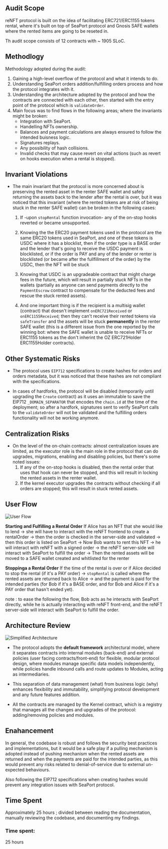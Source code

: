 ## Audit Scope

reNFT protocol is built on the idea of facilitating ERC721/ERC1155 tokens rental, where it's built on top of SeaPort protocol and Gnosis SAFE wallets where the rented items are going to be reseted in.

Th audit scope consists of 12 contracts with ~ 1905 SLoC.

## Methodlogy

Methodology adopted during the audit:

1. Gaining a high-level overflow of the protocol and what it intends to do.
2. Understanding SeaPort orders addition/fulfilling orders process and how the protocol integrates with it.
3. Understanding the architecture adopted by the protocol and how the contracts are connected with each other, then started with the entry point of the protocol which is `validateOrder`.
4. Main focus was to find flows in the following areas; where the invariants might be broken:
   - Integration with SeaPort.
   - Handelling NFTs ownership.
   - Balances and payment calculations are always ensured to follow the intended buisness logic.
   - Signatures replays.
   - Any possibility of hash collisions.
   - Invalid checks that may cause revert on vital actions (such as revert on hooks execution when a rental is stopped).

## Invariant Violations

- The main invariant that the protocol is more concerned about is preserving the rented asset in the renter SAFE wallet and safely returning the assets back to the lender after the rental is over, but it was noticed that this invariant (where the rented tokens are at risk of being stuck in the renter SAFE wallet) can be broken in the following cases:

  1.  If -upon `stopRental` function invocation- any of the on-stop hooks reverted or became unsupported.
  2.  Knowing the the ERC20 payment tokens used in the protocol are the same ERC20 tokens used in SeaPort, and one of these tokens is USDC where it has a blocklist, then if the order type is a BASE order and the lender that's going to receive the USDC payment is blocklisted, or if the order is PAY and any of the lender or renter is blocklisted (or became after the fullfillment of the order) by the USDC, then the NFT will be stuck

  3.  Knowing that USDC is an upgradeable contract that might charge fees in the future, which will result in partially stuck NFTs in the wallets (partially as anyone can send payments directly to the `PaymentEscrow` contract to compensate for the deducted fees and rescue the stuck rented assets).

  4.  And one important thing is if the recipient is a multisig wallet (contract) that doesn't implement `onERC721Received` or `onERC1155Received`; then they can't receive their rented tokens via `safeTransfer` and the assets will be stuck **permanently** in the renter SAFE wallet (this is a different issue from the one reported by the winning bot: where the SAFE wallet is unable to receive NFTs or ERC1155 tokens as the don't inherint the OZ ERC721Holder ERC1155Holder contracts).

## Other Systematic Risks

- The protocol uses `EIP712` specifications to create hashes for orders and orders metadata, but it was noticed that these hashes are not compliant with the specifications.

- In cases of hardforks, the protocol will be disabled (temporarily until upgrading the `Create` contract) as it uses an immutable to save the EIP712 `_DOMAIN_SEPARATOR` that encodes the `chain.id` at the time of the deployment; so after a hardfork, signatures sent to verify SeaPort calls to the `validateOrder` will not be validated and the fulfilling orders functionality will not be working anymore.

## Centralization Risks

- On the level of the on-chain contracts: almost centralization issues are limited, as the executor role is the main role in the protocol that can do upgrades, migrations, enabling and disabling policies, but there's some noted issues:
  1.  If any of the on-stop hooks is disabled, then the rental order that uses that hook can never be stopped, and this will result in locking the rented assets in the renter wallet.
  2.  If the kernel executor upgrades the contracts without checking if all orders are stopped; this will result in stuck rented assets.

## User Flow

![User Flow](https://drive.google.com/uc?id=1X4nGMsQrZjLDyCvrI4PInha4uUt1U0mo)

**Starting and Fulfilling a Rental Order**
If Alice has an NFT that she would like to lend -> she will have to interact with the reNFT frontend to create a rentalOrder -> then the order is checked in the server-side and validated -> then this order is listed on SeaPort -> Now Bob wants to rent this NFT -> he will interact with reNFT with a signed order -> the reNFT server-side will interact with SeaPort to fulfill the order -> Then the rented assets will be moved to a SAFE wallet created and whitlisted for the renter

**Stoppinga a Rental Order**
If the time of the rental is over or if Alice decided to stop the rental (if it's a PAY order) -> `stopRental` is called where the rented assets are returned back to Alice -> and the payment is paid for the intended parties (for Bob if it's a BASE order, and for Bob and Alice if it's a PAY order that hasn't ended yet).

note : to ease the following the flow, Bob acts as he interacts with SeaPort directly, while he is actually interacting with reNFT front-end, and the reNFT server-side will interact with SeaPort to fulfill the order.

## Architecture Review

![Simplified Architecture](https://drive.google.com/uc?id=13Coa3scBhAQmZYmmq-H_elDLhtG5cScK)

- The protocol adopts the **default framework** architectural model, where it separates contracts into internal modules (back-end) and external policies (user facing contracts/front-end) for flexible, modular protocol design, where modules manage specific data models independently, while policies handle inbound calls and route updates to Modules, acting as intermediaries.

- This separation of data management (what) from business logic (why) enhances flexibility and immutability, simplifying protocol development and any future features addition.

- All the contracts are managed by the Kernel contract, which is a registry that manages all the changes and upgrades of the protocol: adding/removing policies and modules.

## Enahancement

In general, the codebase is robust and follows the security best practices and implementations, but it would be a safe play if a pulling mechanism is adopted instead of pushing mechanism when the rented assets are returned and when the payments are paid for the intended parties, as this would prevent any risks related to denial-of-service due to external un-expected behaviours.

Also following the EIP712 specifications when creating hashes would prevent any integration issues with SeaPort protocol.

## Time Spent

Approximately 25 hours ; divided between reading the documentation, manually reviewing the codebase, and documenting my findings.


### Time spent:
25 hours